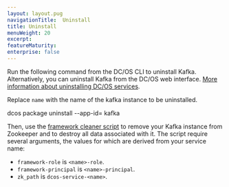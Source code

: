 ```yaml
---
layout: layout.pug
navigationTitle:  Uninstall
title: Uninstall
menuWeight: 20
excerpt:
featureMaturity:
enterprise: false
---
```


<!-- This source repo for this topic is https://github.com/mesosphere/dcos-commons -->











Run the following command from the DC/OS CLI to uninstall Kafka. Alternatively, you can uninstall Kafka from the DC/OS web interface. [More information about uninstalling DC/OS services](/1.9/deploying-services/uninstall/).

Replace `name` with the name of the kafka instance to be uninstalled.

   dcos package uninstall --app-id=<name> kafka
    
Then, use the [framework cleaner script](/1.9/deploying-services/uninstall/#framework-cleaner) to remove your Kafka instance from Zookeeper and to destroy all data associated with it. The script require several arguments, the values for which are derived from your service name:

*   `framework-role` is `<name>-role`.
*   `framework-principal` is `<name>-principal`.
*   `zk_path` is `dcos-service-<name>`.
